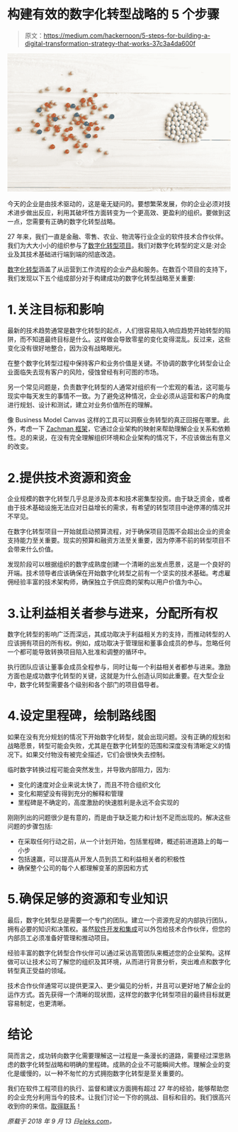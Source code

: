 # 构建有效的数字化转型战略的 5 个步骤

> 原文：<https://medium.com/hackernoon/5-steps-for-building-a-digital-transformation-strategy-that-works-37c3a4da600f>

![](img/b514486f8be9745a512cabcd95756056.png)

今天的企业是由技术驱动的，这是毫无疑问的。要想繁荣发展，你的企业必须对技术进步做出反应，利用其破坏性方面转变为一个更高效、更盈利的组织。要做到这一点，您需要有正确的数字化转型战略。

27 年来，我们一直是金融、零售、农业、物流等行业企业的软件技术合作伙伴。我们为大大小小的组织参与了[数字化转型项目](https://eleks.com/case-studies/?utm_source=medium&utm_medium=refferal&utm_campaign=Republ-Digital-Transformation-Blog)。我们对数字化转型的定义是:对企业及其技术基础进行端到端的彻底改造。

[数字化转型](https://eleks.com/expertise/digital-enterprise/?utm_source=medium&utm_medium=refferal&utm_campaign=Republ-Digital-Transformation-Blog)涵盖了从运营到工作流程的企业产品和服务。在数百个项目的支持下，我们发现以下五个组成部分对于构建成功的数字化转型战略至关重要:

# 1.关注目标和影响

最新的技术趋势通常是数字化转型的起点，人们很容易陷入响应趋势开始转型的陷阱，而不知道最终目标是什么。这样做会导致零星的变化变得混乱。反过来，这些变化没有很好地整合，因为没有战略眼光。

在整个数字化转型过程中保持客户和业务价值是关键。不协调的数字化转型会让企业面临失去现有客户的风险，侵蚀曾经有利可图的市场。

另一个常见问题是，负责数字化转型的人通常对组织有一个宏观的看法，这可能与现实中每天发生的事情不一致。为了避免这种情况，企业必须从运营和客户的角度进行规划、设计和测试，建立对业务价值所在的理解。

像 Business Model Canvas 这样的工具可以洞察业务转型的真正回报在哪里。此外，考虑一下 [Zachman 框架](https://en.wikipedia.org/wiki/Zachman_Framework)，它通过企业架构的映射来帮助理解企业关系和依赖性。总的来说，在没有完全理解组织环境和企业架构的情况下，不应该做出有意义的改变。

# 2.提供技术资源和资金

企业规模的数字化转型几乎总是涉及资本和技术密集型投资。由于缺乏资金，或者由于技术基础设施无法应对日益增长的需求，有希望的转型项目中途停滞的情况并不罕见。

在数字化转型项目一开始就启动预算流程，对于确保项目范围不会超出企业的资金支持能力至关重要。现实的预算和融资方法至关重要，因为停滞不前的转型项目不会带来什么价值。

发现阶段可以根据组织的数字成熟度创建一个清晰的出发点愿景，这是一个良好的开端。技术领导者应该确保在开始数字化转型之前有一个坚实的技术基础。考虑雇佣经验丰富的技术架构师，确保独立于供应商的架构以用户价值为中心。

# 3.让利益相关者参与进来，分配所有权

数字化转型的影响广泛而深远，其成功取决于利益相关方的支持，而推动转型的人应该拥有项目的所有权。例如，成功取决于管理层和董事会成员的参与。忽略任何一个都可能导致转换项目陷入批准和调整的循环中。

执行团队应该让董事会成员全程参与，同时让每一个利益相关者都参与进来。激励方面也是成功数字化转型的关键，这就是为什么创造认同如此重要。在大型企业中，数字化转型需要各个级别和各个部门的项目倡导者。

# 4.设定里程碑，绘制路线图

如果在没有充分规划的情况下开始数字化转型，就会出现问题。没有正确的规划和战略愿景，转型可能会失败，尤其是在数字化转型的范围和深度没有清晰定义的情况下。如果交付物没有被完全描述，它们会很快失去控制。

临时数字转换过程可能会突然发生，并导致内部阻力，因为:

*   变化的速度对企业来说太快了，而且不符合组织文化
*   变化和期望没有得到充分的解释和管理
*   里程碑是不确定的，高度激励的快速胜利是永远不会实现的

刚刚列出的问题很少是有意的，而是由于缺乏能力和计划不足而出现的。解决这些问题的步骤包括:

*   在采取任何行动之前，从一个计划开始，包括里程碑，概述前进道路上的每一小步
*   包括速赢，可以提高从开发人员到员工和利益相关者的积极性
*   确保整个公司的每个人都理解变革的原因和方式

# 5.确保足够的资源和专业知识

最后，数字化转型总是需要一个专门的团队。建立一个资源充足的内部执行团队，拥有必要的知识和决策权。虽然[软件开发和集成](https://eleks.com/services/software-engineering/?utm_source=medium&utm_medium=refferal&utm_campaign=Republ-Digital-Transformation-Blog)可以外包给技术合作伙伴，但您的内部员工必须准备好管理和推动项目。

经验丰富的数字化转型合作伙伴可以通过采访高管团队来概述您的企业架构。这样做可以让技术公司了解您的组织及其环境，从而进行背景分析，突出难点和数字化转型真正受益的领域。

技术合作伙伴通常可以提供更深入、更少偏见的分析，并且可以更好地了解企业的运作方式。首先获得一个清晰的现状图，这样您的数字化转型项目的最终目标就更容易制定，也更清晰。

# 结论

简而言之，成功转向数字化需要理解这一过程是一条漫长的道路，需要经过深思熟虑的数字化转型战略和明确的里程碑。成熟的企业不可能瞬间大修。理解企业的变化是缓慢的，以一种不匆忙的方式拥抱数字化转型是至关重要的。

我们在软件工程项目的执行、监督和建议方面拥有超过 27 年的经验，能够帮助您的企业充分利用当今的技术。让我们讨论一下你的挑战、目标和目的。我们很高兴收到你的来信。[取得联系](https://eleks.com/contact-us/?utm_source=medium&utm_medium=refferal&utm_campaign=Republ-Digital-Transformation-Blog)！

*原载于 2018 年 9 月 13 日*[*eleks.com*](https://eleks.com/blog/building-digital-transformation-strategy/?utm_source=medium&utm_medium=refferal&utm_campaign=Republ-Digital-Transformation-Blog)*。*